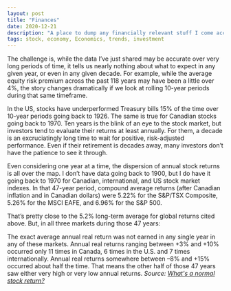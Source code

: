 ```yaml
---
layout: post
title: "Finances"
date: 2020-12-21
description: "A place to dump any financially relevant stuff I come accross."
tags: stock, economy, Economics, trends, investment
---
```


The challenge is, while the data I’ve just shared may be accurate over very long periods of time, it tells us nearly nothing about what to expect in any given year, or even in any given decade. For example, while the average equity risk premium across the past 118 years may have been a little over 4%, the story changes dramatically if we look at rolling 10-year periods during that same timeframe.

In the US, stocks have underperformed Treasury bills 15% of the time over 10-year periods going back to 1926. The same is true for Canadian stocks going back to 1970. Ten years is the blink of an eye to the stock market, but investors tend to evaluate their returns at least annually. For them, a decade is an excruciatingly long time to wait for positive, risk-adjusted performance. Even if their retirement is decades away, many investors don’t have the patience to see it through.

Even considering one year at a time, the dispersion of annual stock returns is all over the map. I don’t have data going back to 1900, but I do have it going back to 1970 for Canadian, international, and US stock market indexes. In that 47-year period, compound average returns (after Canadian inflation and in Canadian dollars) were 5.22% for the S&P/TSX Composite, 5.26% for the MSCI EAFE, and 6.96% for the S&P 500.

That’s pretty close to the 5.2% long-term average for global returns cited above. But, in all three markets during those 47 years:

The exact average annual real return was not earned in any single year in any of these markets.
Annual real returns ranging between +3% and +10% occurred only 11 times in Canada, 6 times in the U.S. and 7 times internationally.
Annual real returns somewhere between –8% and +15% occurred about half the time. That means the other half of those 47 years saw either very high or very low annual returns.
_Source: [What's a normal stock return?](https://www.pwlcapital.com/whats-a-normal-stock-return/)_

